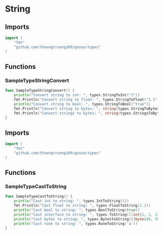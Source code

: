 # String

## Imports

```go
import (
	"fmt"	"github.com/thuongtruong109/gouse/types")
```
## Functions


### SampleTypeStringConvert

```go
func SampleTypeStringConvert() {
	println("Convert string to int: ", types.StringToInt("1"))
	fmt.Println("Convert string to float: ", types.StringToFloat("1.1"))
	println("Convert string to bool: ", types.StringToBool("true"))
	fmt.Println("Convert string to bytes: ", string(types.StringToBytes("1")), "->", types.StringToBytes("1"))
	fmt.Println("Convert strings to bytes: ", string(types.StringsToBytes([]string{"1", "2", "3"})), "->", types.StringsToBytes([]string{"1", "2", "3"}))
}```
## Imports

```go
import (
	"fmt"	"github.com/thuongtruong109/gouse/types")
```
## Functions


### SampleTypeCastToString

```go
func SampleTypeCastToString() {
	println("Cast int to string: ", types.IntToString(1))
	fmt.Println("Cast float to string: ", types.FloatToString(1.1))
	println("Cast bool to string: ", types.BoolToString(true))
	println("Cast interface to string: ", types.ToString([]int{1, 2, 3}))
	println("Cast bytes to string: ", types.BytesToString([]byte{49, 50, 51}))
	println("Cast rune to string: ", types.RuneToString('a'))
}```

